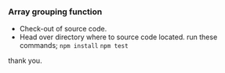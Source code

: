 ### Array grouping function

- Check-out of source code.
- Head over directory where to source code located. run these commands;
`npm install`
`npm test`

thank you.
